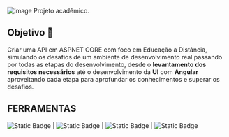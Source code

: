  ![image](https://github.com/gabslealdev/SerPensante/assets/114974022/26b7c08d-2cb6-4252-be32-8f7078ca38ce)
Projeto acadêmico. 
## Objetivo 🎯
Criar uma API em ASPNET CORE com foco em Educação a Distância, simulando os desafios de um ambiente de desenvolvimento real
passando por todas as etapas do desenvolvimento, desde o **levantamento dos requisitos necessários** até o desenvolvimento da **UI**
com **Angular** aproveitando cada etapa para aprofundar os conhecimentos e superar os desafios.

## FERRAMENTAS 
![Static Badge](https://img.shields.io/badge/SQLSERVE-blue) | ![Static Badge](https://img.shields.io/badge/ASPNETCORE-purple) | ![Static Badge](https://img.shields.io/badge/HTML-CSS-yellow)
| ![Static Badge](https://img.shields.io/badge/Angular-red)

